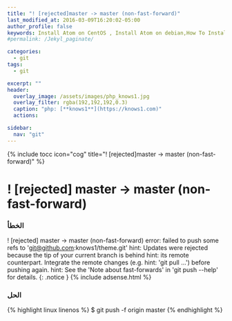 ```yaml
---
title: "! [rejected]master -> master (non-fast-forward)"
last_modified_at: 2016-03-09T16:20:02-05:00
author_profile: false
keywords: Install Atom on CentOS , Install Atom on debian,How To Install Google Chrome On a CentOS ?,
#permalink: /Jekyl_paginate/

categories:
  - git
tags:
  - git

excerpt: ""
header:
  overlay_image: /assets/images/php_knows1.jpg
  overlay_filter: rgba(192,192,192,0.3)
  caption: "php: [**knows1**](https://knows1.com)"
  actions:

sidebar:
  nav: "git"
---
```

{% include tocc icon="cog" title="! [rejected]master -> master (non-fast-forward)" %}

# ! [rejected]          master -> master (non-fast-forward)




### الخطأ

! [rejected]          master -> master (non-fast-forward)
error: failed to push some refs to 'git@github.com:knows1/theme.git'
hint: Updates were rejected because the tip of your current branch is behind
hint: its remote counterpart. Integrate the remote changes (e.g.
hint: 'git pull ...') before pushing again.
hint: See the 'Note about fast-forwards' in 'git push --help' for details.
{: .notice }
{% include adsense.html %}
### الحل

{% highlight linux linenos %}
$ git push -f origin master
{% endhighlight %}
